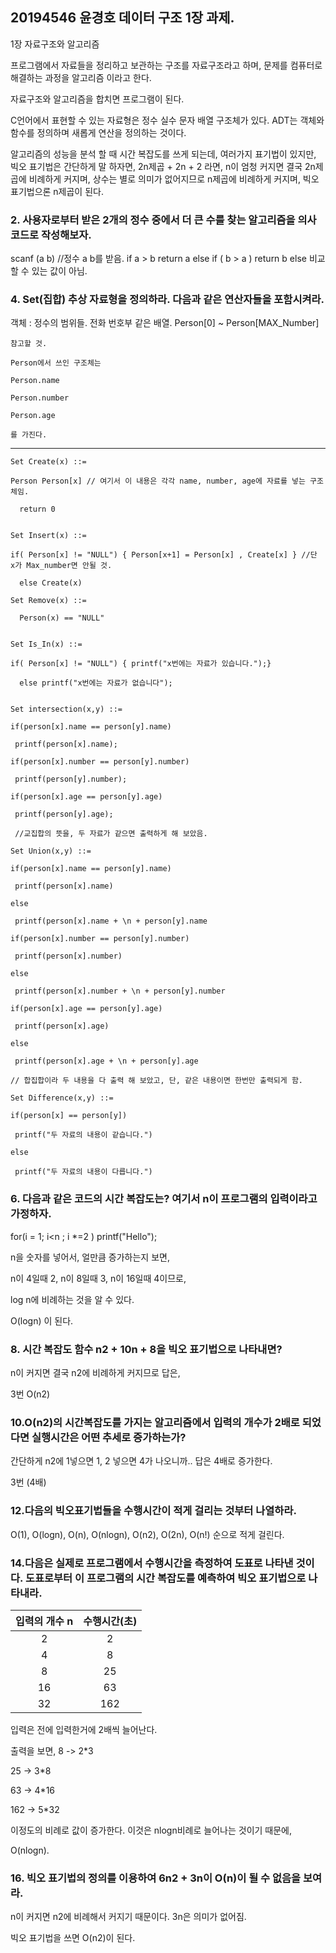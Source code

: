 ## 20194546 윤경호 데이터 구조 1장 과제.

1장	자료구조와 알고리즘

프로그램에서 자료들을 정리하고 보관하는 구조를 자료구조라고 하며,
문제를 컴퓨터로 해결하는 과정을 알고리즘 이라고 한다.

자료구조와 알고리즘을 합치면 프로그램이 된다.

C언어에서 표현할 수 있는 자료형은 정수 실수 문자 배열 구조체가 있다.
ADT는 객체와 함수를 정의하며 새롭게 연산을 정의하는 것이다.

알고리즘의 성능을 분석 할 때 시간 복잡도를 쓰게 되는데,
여러가지 표기법이 있지만, 빅오 표기법은 간단하게 말 하자면,
2n제곱 + 2n + 2 라면, n이 엄청 커지면 결국 2n제곱에 비례하게 커지며, 상수는 별로 의미가 없어지므로 n제곱에 비례하게 커지며, 빅오 표기법으론 n제곱이 된다.



### 2. 사용자로부터 받은 2개의 정수 중에서 더 큰 수를 찾는 알고리즘을 의사코드로 작성해보자.

scanf (a b) //정수 a b를 받음.
if a  > b 
  return a
else if ( b > a ) 
  return b
else
  비교할 수 있는 값이 아님.
  
  
### 4. Set(집합) 추상 자료형을 정의하라. 다음과 같은 연산자들을 포함시켜라.

객체 : 정수의 범위들. 전화 번호부 같은 배열. Person[0] ~ Person[MAX_Number]

```
참고할 것.

Person에서 쓰인 구조체는

Person.name

Person.number

Person.age

를 가진다.

```

-------
```
Set Create(x) ::= 

Person Person[x] // 여기서 이 내용은 각각 name, number, age에 자료를 넣는 구조체임.
      
  return 0
  
```

```
Set Insert(x) ::=

if( Person[x] != "NULL") { Person[x+1] = Person[x] , Create[x] } //단 x가 Max_number면 안될 것.
                    
  else Create(x)

```
                    
```                    
Set Remove(x) ::= 

  Person(x) == "NULL"
  
```

```
Set Is_In(x) ::=  

if( Person[x] != "NULL") { printf("x번에는 자료가 있습니다.");}

  else printf("x번에는 자료가 없습니다");
  
```

```
Set intersection(x,y) ::=

if(person[x].name == person[y].name)

 printf(person[x].name);
                      
if(person[x].number == person[y].number)

 printf(person[y].number);
                      
if(person[x].age == person[y].age)

 printf(person[y].age);
                      
 //교집합의 뜻을, 두 자료가 같으면 출력하게 해 보았음.
```

```
Set Union(x,y) ::=

if(person[x].name == person[y].name)

 printf(person[x].name)
                      
else
                   
 printf(person[x].name + \n + person[y].name
                       
if(person[x].number == person[y].number)

 printf(person[x].number)
                      
else
                   
 printf(person[x].number + \n + person[y].number
                       
if(person[x].age == person[y].age)

 printf(person[x].age)
                      
else
                   
 printf(person[x].age + \n + person[y].age
                       
// 합집합이라 두 내용을 다 출력 해 보았고, 단, 같은 내용이면 한번만 출력되게 함.
```

```
Set Difference(x,y) ::=

if(person[x] == person[y])

 printf("두 자료의 내용이 같습니다.")
                      
else
                        
 printf("두 자료의 내용이 다릅니다.")
```                    
                  

### 6. 다음과 같은 코드의 시간 복잡도는? 여기서 n이 프로그램의 입력이라고 가정하자.

for(i = 1; i<n ; i *=2 )
  printf("Hello");


n을 숫자를 넣어서, 얼만큼 증가하는지 보면,

n이 4일때 2, n이 8일때 3, n이 16일때 4이므로,

log n에 비례하는 것을 알 수 있다.

O(logn) 이 된다.


### 8. 시간 복잡도 함수 n2 + 10n + 8을 빅오 표기법으로 나타내면?

n이 커지면 결국 n2에 비례하게 커지므로 답은,

3번 O(n2)


### 10.O(n2)의 시간복잡도를 가지는 알고리즘에서 입력의 개수가 2배로 되었다면 실행시간은 어떤 추세로 증가하는가?

간단하게 n2에 1넣으면 1, 2 넣으면 4가 나오니까.. 답은 4배로 증가한다.

3번 (4배)

### 12.다음의 빅오표기법들을 수행시간이 적게 걸리는 것부터 나열하라.

O(1), O(logn), O(n), O(nlogn), O(n2), O(2n), O(n!) 순으로 적게 걸린다.


### 14.다음은 실제로 프로그램에서 수행시간을 측정하여 도표로 나타낸 것이다. 도표로부터 이 프로그램의 시간 복잡도를 예측하여 빅오 표기법으로 나타내라.

| 입력의 개수 n | 수행시간(초) |
|:----:|:---------:|
| 2 | 2 |
| 4 | 8 |
| 8 | 25 |
| 16 | 63 |
| 32 | 162 |

입력은 전에 입력한거에 2배씩 늘어난다.

출력을 보면,
8 -> 2*3

25 -> 3*8

63 -> 4*16

162 -> 5*32

이정도의 비례로 값이 증가한다. 이것은 nlogn비례로 늘어나는 것이기 때문에,

O(nlogn).


### 16. 빅오 표기법의 정의를 이용하여 6n2 + 3n이 O(n)이 될 수 없음을 보여라.

n이 커지면 n2에 비례해서 커지기 때문이다. 3n은 의미가 없어짐.

빅오 표기법을 쓰면 O(n2)이 된다.



